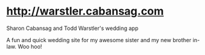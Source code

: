 http://warstler.cabansag.com
========

Sharon Cabansag and Todd Warstler's wedding app

A fun and quick wedding site for my awesome sister and my new brother in-law. Woo hoo!
